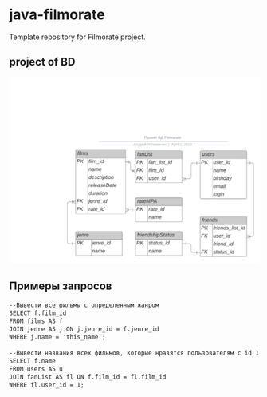 # java-filmorate
Template repository for Filmorate project.
## project of BD 
![ER-диаграмма](https://raw.githubusercontent.com/Andrey-VU/java-filmorate/bd_project/Проект%20БД%20Filmorate.png)

## Примеры запросов 

```
--Вывести все фильмы с определенным жанром 
SELECT f.film_id
FROM films AS f
JOIN jenre AS j ON j.jenre_id = f.jenre_id
WHERE j.name = 'this_name';

--Вывести названия всех фильмов, которые нравятся пользователям с id 1  
SELECT f.name
FROM users AS u
JOIN fanList AS fl ON f.film_id = fl.film_id
WHERE fl.user_id = 1; 
```




